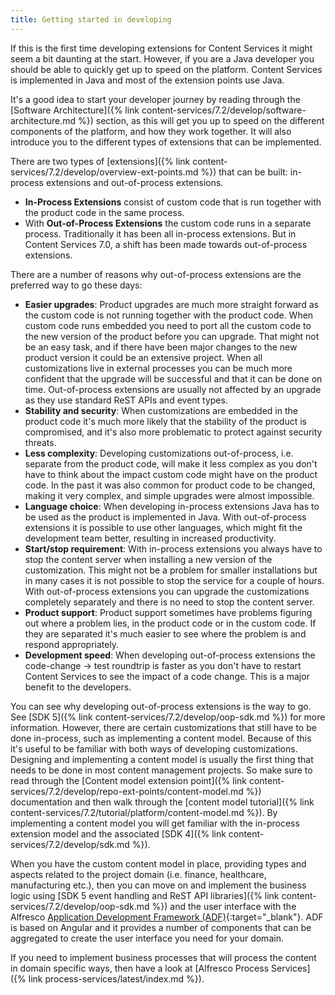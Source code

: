 ```yaml
---
title: Getting started in developing
---
```


If this is the first time developing extensions for Content Services it might seem a bit daunting at the start. However,
if you are a Java developer you should be able to quickly get up to speed on the platform. Content Services is implemented 
in Java and most of the extension points use Java.

It's a good idea to start your developer journey by reading through the 
[Software Architecture]({% link content-services/7.2/develop/software-architecture.md %}) section, as this will
get you up to speed on the different components of the platform, and how they work together. It will also introduce you to 
the different types of extensions that can be implemented.

There are two types of [extensions]({% link content-services/7.2/develop/overview-ext-points.md %}) that can be built: in-process extensions and out-of-process extensions.

* **In-Process Extensions** consist of custom code that is run together 
with the product code in the same process.
* With **Out-of-Process Extensions** the custom code runs in a separate process. 
Traditionally it has been all in-process extensions. But in Content Services 7.0, a shift has been made towards out-of-process extensions.

There are a number of reasons why out-of-process extensions are the preferred way to go these days:

* **Easier upgrades**: Product upgrades are much more straight forward as the custom code is not running together with the 
product code. When custom code runs embedded you need to port all the custom code to the new version of the product before 
you can upgrade. That might not be an easy task, and if there have been major changes to the new product version it could 
be an extensive project. When all customizations live in external processes you can be much more confident that the upgrade 
will be successful and that it can be done on time. Out-of-process extensions are usually not affected by an upgrade as 
they use standard ReST APIs and event types. 
* **Stability and security**: When customizations are embedded in the product code it's much more likely that the
stability of the product is compromised, and it's also more problematic to protect against security threats. 
* **Less complexity**: Developing customizations out-of-process, i.e. separate from the product code, will make it less complex 
as you don't have to think about the impact custom code might have on the product code. In the past it was 
also common for product code to be changed, making it very complex, and simple upgrades were almost impossible.  
* **Language choice**: When developing in-process extensions Java has to be used as the product is implemented in Java. 
With out-of-process extensions it is possible to use other languages, which might fit the development team better, resulting 
in increased productivity.  
* **Start/stop requirement**: With in-process extensions you always have to stop the content server when installing a new 
version of the customization. This might not be a problem for smaller installations but in many cases it is not possible
to stop the service for a couple of hours. With out-of-process extensions you can upgrade the customizations completely 
separately and there is no need to stop the content server.  
* **Product support**: Product support sometimes have problems figuring out where a problem lies, in the product code or 
in the custom code. If they are separated it's much easier to see where the problem is and respond appropriately.
* **Development speed**: When developing out-of-process extensions the code-change -> test roundtrip is faster as you don't 
have to restart Content Services to see the impact of a code change. This is a major benefit to the developers.  

You can see why developing out-of-process extensions is the way to go. See [SDK 5]({% link content-services/7.2/develop/oop-sdk.md %}) for more information. 
However, there are certain customizations that still have to be done in-process, such as implementing a content model. 
Because of this it's useful to be familiar with both ways of developing customizations. Designing and implementing a 
content model is usually the first thing that needs to be done in most content management projects. So make sure to read 
through the [Content model extension point]({% link content-services/7.2/develop/repo-ext-points/content-model.md %}) 
documentation and then walk through the [content model tutorial]({% link content-services/7.2/tutorial/platform/content-model.md %}). 
By implementing a content model you will get familiar with the in-process extension model and the associated 
[SDK 4]({% link content-services/7.2/develop/sdk.md %}).

When you have the custom content model in place, providing types and aspects related to the project domain (i.e. finance,
healthcare, manufacturing etc.), then you can move on and implement the business logic using [SDK 5 event handling and ReST API libraries]({% link content-services/7.2/develop/oop-sdk.md %}) 
and the user interface with the Alfresco [Application Development Framework (ADF)](https://www.alfresco.com/abn/adf/docs/){:target="_blank"}. 
ADF is based on Angular and it provides a number of components that can be aggregated to create the user interface 
you need for your domain.

If you need to implement business processes that will process the content in domain specific ways, then have a look at [Alfresco Process Services]({% link process-services/latest/index.md %}).
